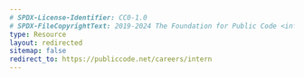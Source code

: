 ```yaml
---
# SPDX-License-Identifier: CC0-1.0
# SPDX-FileCopyrightText: 2019-2024 The Foundation for Public Code <info@publiccode.net>
type: Resource
layout: redirected
sitemap: false
redirect_to: https://publiccode.net/careers/intern
---
```


